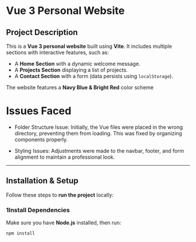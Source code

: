 # Vue 3 Personal Website

## Project Description
This is a **Vue 3 personal website** built using **Vite**. It includes multiple sections with interactive features, such as:
- A **Home Section** with a dynamic welcome message.
- A **Projects Section** displaying a list of projects.
- A **Contact Section** with a form (data persists using `localStorage`).

The website features a **Navy Blue & Bright Red** color scheme

# Issues Faced
- Folder Structure Issue: Initially, the Vue files were placed in the wrong directory, preventing them from loading. This was fixed by organizing components properly.

- Styling Issues: Adjustments were made to the navbar, footer, and form alignment to maintain a professional look.

---

## Installation & Setup
Follow these steps to **run the project** locally:

### **1️Install Dependencies**
Make sure you have **Node.js** installed, then run:
```sh
npm install